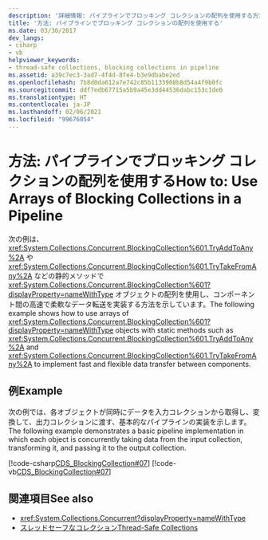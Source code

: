 ```yaml
---
description: '詳細情報: パイプラインでブロッキング コレクションの配列を使用する方法'
title: '方法: パイプラインでブロッキング コレクションの配列を使用する'
ms.date: 03/30/2017
dev_langs:
- csharp
- vb
helpviewer_keywords:
- thread-safe collections, blocking collections in pipeline
ms.assetid: a39c7ec3-3ad7-4f4d-8fe4-b3e9dbabe2ed
ms.openlocfilehash: 7b8d0da612a7e742c85b1133908b8d54a4f9b0fc
ms.sourcegitcommit: ddf7edb67715a5b9a45e3dd44536dabc153c1de0
ms.translationtype: HT
ms.contentlocale: ja-JP
ms.lasthandoff: 02/06/2021
ms.locfileid: "99676054"
---
```

# <a name="how-to-use-arrays-of-blocking-collections-in-a-pipeline"></a><span data-ttu-id="29c5b-103">方法: パイプラインでブロッキング コレクションの配列を使用する</span><span class="sxs-lookup"><span data-stu-id="29c5b-103">How to: Use Arrays of Blocking Collections in a Pipeline</span></span>

<span data-ttu-id="29c5b-104">次の例は、<xref:System.Collections.Concurrent.BlockingCollection%601.TryAddToAny%2A> や <xref:System.Collections.Concurrent.BlockingCollection%601.TryTakeFromAny%2A> などの静的メソッドで <xref:System.Collections.Concurrent.BlockingCollection%601?displayProperty=nameWithType> オブジェクトの配列を使用し、コンポーネント間の高速で柔軟なデータ転送を実装する方法を示しています。</span><span class="sxs-lookup"><span data-stu-id="29c5b-104">The following example shows how to use arrays of <xref:System.Collections.Concurrent.BlockingCollection%601?displayProperty=nameWithType> objects with static methods such as <xref:System.Collections.Concurrent.BlockingCollection%601.TryAddToAny%2A> and <xref:System.Collections.Concurrent.BlockingCollection%601.TryTakeFromAny%2A> to implement fast and flexible data transfer between components.</span></span>  
  
## <a name="example"></a><span data-ttu-id="29c5b-105">例</span><span class="sxs-lookup"><span data-stu-id="29c5b-105">Example</span></span>  

 <span data-ttu-id="29c5b-106">次の例では、各オブジェクトが同時にデータを入力コレクションから取得し、変換して、出力コレクションに渡す、基本的なパイプラインの実装を示します。</span><span class="sxs-lookup"><span data-stu-id="29c5b-106">The following example demonstrates a basic pipeline implementation in which each object is concurrently taking data from the input collection, transforming it, and passing it to the output collection.</span></span>  
  
 [!code-csharp[CDS_BlockingCollection#07](../../../../samples/snippets/csharp/VS_Snippets_Misc/cds_blockingcollection/cs/example07.cs#07)]
 [!code-vb[CDS_BlockingCollection#07](../../../../samples/snippets/visualbasic/VS_Snippets_Misc/cds_blockingcollection/vb/bcpipeline.vb#07)]  
  
## <a name="see-also"></a><span data-ttu-id="29c5b-107">関連項目</span><span class="sxs-lookup"><span data-stu-id="29c5b-107">See also</span></span>

- <xref:System.Collections.Concurrent?displayProperty=nameWithType>
- [<span data-ttu-id="29c5b-108">スレッドセーフなコレクション</span><span class="sxs-lookup"><span data-stu-id="29c5b-108">Thread-Safe Collections</span></span>](index.md)
